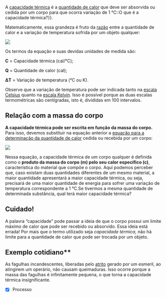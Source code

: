 A [capacidade térmica](https://brasilescola.uol.com.br/fisica/capacidade-termica.htm) é a [quantidade de calor](https://brasilescola.uol.com.br/fisica/calor-sensivel-calor-latente.htm) que deve ser absorvida ou cedida por um corpo para que ocorra variação de 1 °C::O que é a capacidade térmica?}}.

Matematicamente, essa grandeza é fruto da [razão](https://brasilescola.uol.com.br/matematica/razao.htm) entre a quantidade de calor e a variação de temperatura sofrida por um objeto qualquer:

![](https://s4.static.brasilescola.uol.com.br/img/2017/02/capacidade-termica-1.jpg)

Os termos da equação e suas devidas unidades de medida são:

**C** = Capacidade térmica (cal/°C);

**Q** = Quantidade de calor (cal);

**ΔT** = Variação de temperatura (°C ou K).

Observe que a variação de temperatura pode ser indicada tanto na [escala Celsius](https://brasilescola.uol.com.br/quimica/as-escalas-termometricas.htm) quanto na [escala Kelvin](https://brasilescola.uol.com.br/quimica/as-escalas-termometricas.htm). Isso é possível porque as duas escalas termométricas são centígradas, isto é, divididas em 100 intervalos.

## Relação com a massa do corpo

**A capacidade térmica pode ser escrita em função da massa do corpo.** Para isso, devemos substituir na equação anterior a [equação para a determinação da quantidade de calor](https://brasilescola.uol.com.br/fisica/calor-sensivel-calor-latente.htm) cedida ou recebida por um corpo:

![](https://s2.static.brasilescola.uol.com.br/img/2017/02/capacidade-termica-2.jpg)

Nessa equação, a capacidade térmica de um corpo qualquer é definida como o **produto da massa do corpo (m) pelo seu calor específico (c)**, característica do material que compõe o corpo. Aqui podemos perceber que, caso existam duas quantidades diferentes de um mesmo material, a maior quantidade apresentará a maior capacidade térmica, ou seja, precisará de uma maior quantidade de energia para sofrer uma variação de temperatura correspondente a 1 °C.Se tivermos a mesma quantidade de determinada substância, qual terá maior capacidade térmica?

## Cuidado!

A palavra “capacidade” pode passar a ideia de que o corpo possui um
limite máximo de calor que pode ser recebido ou absorvido. Essa ideia
está errada! Por mais que o termo utilizado seja *capacidade térmica,*
não há limite para a quantidade de calor que pode ser trocada por um
objeto.

## Exemplo cotidiano**
As fagulhas incandescentes, liberadas pelo [atrito](https://brasilescola.uol.com.br/fisica/forca-atrito.htm) gerado por um esmeril, ao atingirem um operário, não causam queimaduras. Isso ocorre porque a massa das fagulhas é infinitamente pequena, o que torna a capacidade térmica insignificante.


- [x] Processo
